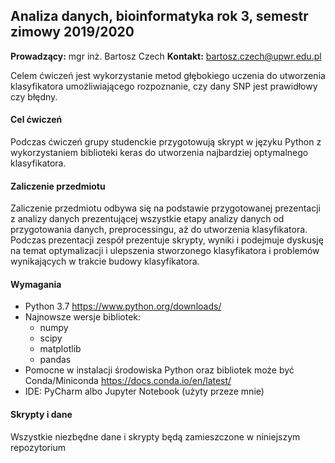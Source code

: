 ## Analiza danych, bioinformatyka rok 3, semestr zimowy 2019/2020
**Prowadzący:** mgr inż. Bartosz Czech
**Kontakt:** [bartosz.czech@upwr.edu.pl](bartosz.czech@upwr.edu.pl)

Celem ćwiczeń jest wykorzystanie metod głębokiego uczenia do utworzenia klasyfikatora umożliwiającego rozpoznanie, czy dany SNP jest prawidłowy czy błędny. 

#### Cel ćwiczeń

Podczas ćwiczeń grupy studenckie przygotowują skrypt w języku Python z wykorzystaniem biblioteki keras do utworzenia najbardziej optymalnego klasyfikatora.

#### Zaliczenie przedmiotu

Zaliczenie przedmiotu odbywa się na podstawie przygotowanej prezentacji z analizy danych prezentującej wszystkie etapy analizy danych od przygotowania danych, preprocessingu, aż do utworzenia klasyfikatora. Podczas prezentacji zespół prezentuje skrypty,  wyniki i podejmuje dyskusję na temat optymalizacji i ulepszenia stworzonego klasyfikatora i problemów wynikających w trakcie budowy klasyfikatora. 

#### Wymagania

* Python 3.7 https://www.python.org/downloads/
* Najnowsze wersje bibliotek:
	* numpy
	* scipy
	* matplotlib
	* pandas
* Pomocne w instalacji środowiska Python oraz bibliotek może być Conda/Miniconda https://docs.conda.io/en/latest/
* IDE: PyCharm albo Jupyter Notebook (użyty przeze mnie)

#### Skrypty i dane

Wszystkie niezbędne dane i skrypty będą zamieszczone w niniejszym repozytorium
